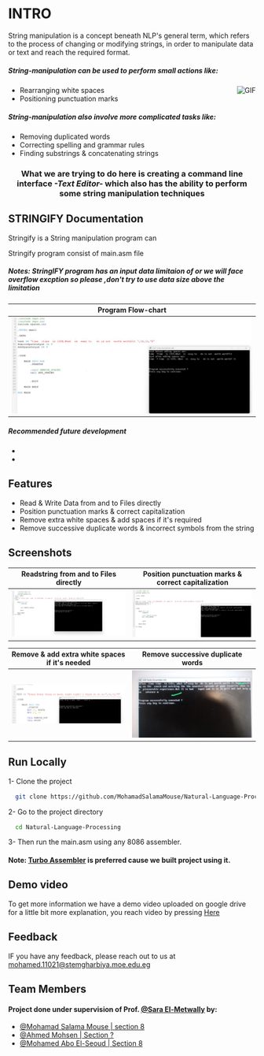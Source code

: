 
# INTRO

String manipulation is a concept beneath NLP's general term, which refers to the process of changing or modifying strings, in order to manipulate 
data or text and reach the required format.




##### String-manipulation can be used to perform small actions like:

<img align="right" alt="GIF" height="160px" src="https://media.giphy.com/media/du3J3cXyzhj75IOgvA/giphy.gif" /> 

 - Rearranging white spaces
 - Positioning punctuation marks
 


##### String-manipulation also involve more complicated tasks like: 
- Removing duplicated words
- Correcting spelling and grammar rules
- Finding substrings & concatenating strings
 

<h3 align="center"> What we are trying to do here is  creating a command line interface <i>-Text Editor-</i> which also has the ability to perform some string manipulation techniques</h3>


## STRINGIFY Documentation
Stringify is a String manipulation program can 

Stringify program consist of main.asm file 

##### Notes: StringIFY program has an input data limitaion of  or we will face overflow excption so please ,don't try to use data size above the limitation


|  Program Flow-chart             | 
| -------             |
| <img src="https://github.com/MohamadSalamaMouse/Natural-Language-Processing/blob/main/resources/Photos/2.jpg" width="1000" />   | 



##### Recommended future development
-
-


## Features
- Read & Write Data from and to Files directly
- Position punctuation marks & correct capitalization 
- Remove extra white spaces & add spaces if it's required
- Remove successive duplicate words & incorrect symbols from the string


## Screenshots

Readstring from and to Files directly             |  Position punctuation marks & correct capitalization 
:-------------------------:|:-------------------------:
  <img src="https://github.com/MohamadSalamaMouse/Natural-Language-Processing/blob/main/resources/Photos/1.jpg" width="500" />  |    <img src="https://github.com/MohamadSalamaMouse/Natural-Language-Processing/blob/main/resources/Photos/2.jpg" width="500" />

 Remove & add extra white spaces if it's needed          |  Remove successive duplicate words  
:-------------------------:|:-------------------------:
  <img src="https://github.com/MohamadSalamaMouse/Natural-Language-Processing/blob/main/resources/Photos/3.jpg" width="500" />  |    <img src="https://github.com/MohamadSalamaMouse/Natural-Language-Processing/blob/main/resources/Photos/4.jpg" width="500" />


## Run Locally

1- Clone the project

```bash
  git clone https://github.com/MohamadSalamaMouse/Natural-Language-Processing.git
```

2- Go to the project directory

```bash
  cd Natural-Language-Processing
```

3- Then run the main.asm using any 8086 assembler.
#### Note: [Turbo Assembler](https://sourceforge.net/projects/guitasm8086/)  is preferred cause we built project using it.


## Demo video
To get more information we have a demo video uploaded on google drive for a little bit more explanation, you reach video by pressing [Here]()

## Feedback
IF you have any feedback, please reach out to us at mohamed.11021@stemgharbiya.moe.edu.eg

## Team Members

#### Project done under supervision of  Prof. [@Sara El-Metwally](https://github.com/SaraEl-Metwally) by:
- [@Mohamad Salama Mouse | section 8](https://github.com/MohamadSalamaMouse)
- [@Ahmed Mohsen   | Section  ?](https://github.com/PrinceEGY)
- [@Mohamed Abo El-Seoud | Section 8](https://github.com/MAES-Pyramids)
